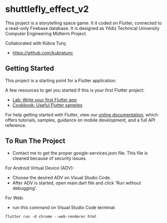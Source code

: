 # shuttlefly_effect_v2

This project is a storytelling space game. It it coded on Flutter, connected to a read-only Firebase database. It is designed as Yildiz Technical University Computer Engineering Midterm Project.

Collaborated with Kübra Tunç
- https://github.com/kubratunc

## Getting Started

This project is a starting point for a Flutter application.

A few resources to get you started if this is your first Flutter project:

- [Lab: Write your first Flutter app](https://flutter.dev/docs/get-started/codelab)
- [Cookbook: Useful Flutter samples](https://flutter.dev/docs/cookbook)

For help getting started with Flutter, view our
[online documentation](https://flutter.dev/docs), which offers tutorials,
samples, guidance on mobile development, and a full API reference.

## To Run The Project

- Contact me to get the proper google-services.json file. This file is cleaned because of security issues.

For Android Virtual Device (ADV):
- Choose the desired ADV on Visual Studio Code.
- After ADV is started, open main.dart file and click 'Run without debugging'.

For Web:
- run this command on Visual Studio Code terminal:
```
flutter run -d chrome --web-renderer html
```
